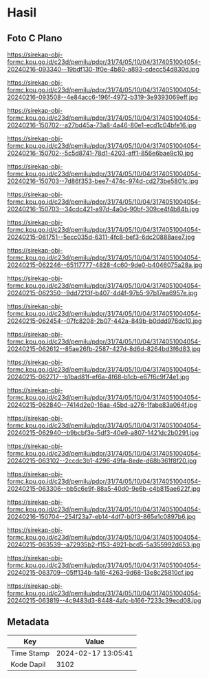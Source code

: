 # Hasil

## Foto C Plano

https://sirekap-obj-formc.kpu.go.id/c23d/pemilu/pdpr/31/74/05/10/04/3174051004054-20240216-093340--19bdf130-1f0e-4b80-a893-cdecc54d830d.jpg

https://sirekap-obj-formc.kpu.go.id/c23d/pemilu/pdpr/31/74/05/10/04/3174051004054-20240216-093508--4e84acc6-196f-4972-b319-3e9393069eff.jpg

https://sirekap-obj-formc.kpu.go.id/c23d/pemilu/pdpr/31/74/05/10/04/3174051004054-20240216-150702--a27bd45a-73a8-4a46-80e1-ecd1c04bfe16.jpg

https://sirekap-obj-formc.kpu.go.id/c23d/pemilu/pdpr/31/74/05/10/04/3174051004054-20240216-150702--5c5d8741-78d1-4203-aff1-856e6bae9c10.jpg

https://sirekap-obj-formc.kpu.go.id/c23d/pemilu/pdpr/31/74/05/10/04/3174051004054-20240216-150703--7d86f353-bee7-474c-974d-cd273be5801c.jpg

https://sirekap-obj-formc.kpu.go.id/c23d/pemilu/pdpr/31/74/05/10/04/3174051004054-20240216-150703--34cdc421-a97d-4a0d-90bf-309ce4f4b84b.jpg

https://sirekap-obj-formc.kpu.go.id/c23d/pemilu/pdpr/31/74/05/10/04/3174051004054-20240215-061751--5ecc035d-6311-4fc8-bef3-6dc20888aee7.jpg

https://sirekap-obj-formc.kpu.go.id/c23d/pemilu/pdpr/31/74/05/10/04/3174051004054-20240215-062246--65117777-4828-4c60-9de0-b4046075a28a.jpg

https://sirekap-obj-formc.kpu.go.id/c23d/pemilu/pdpr/31/74/05/10/04/3174051004054-20240215-062350--9dd7213f-b407-4d4f-97b5-97b17ea6957e.jpg

https://sirekap-obj-formc.kpu.go.id/c23d/pemilu/pdpr/31/74/05/10/04/3174051004054-20240215-062454--07fc8208-2b07-442a-849b-b0ddd976dc10.jpg

https://sirekap-obj-formc.kpu.go.id/c23d/pemilu/pdpr/31/74/05/10/04/3174051004054-20240215-062612--85ae26fb-2587-427d-8d6d-8264bd3f6d83.jpg

https://sirekap-obj-formc.kpu.go.id/c23d/pemilu/pdpr/31/74/05/10/04/3174051004054-20240215-062717--b1bad81f-ef6a-4f68-b1cb-e67f6c9f74e1.jpg

https://sirekap-obj-formc.kpu.go.id/c23d/pemilu/pdpr/31/74/05/10/04/3174051004054-20240215-062840--7414d2e0-16aa-45bd-a276-1fabe83a064f.jpg

https://sirekap-obj-formc.kpu.go.id/c23d/pemilu/pdpr/31/74/05/10/04/3174051004054-20240215-062940--b9bcbf3e-5df3-40e9-a807-1421dc2b0291.jpg

https://sirekap-obj-formc.kpu.go.id/c23d/pemilu/pdpr/31/74/05/10/04/3174051004054-20240215-063102--2ccdc3b1-4296-49fa-8ede-d68b361f8f20.jpg

https://sirekap-obj-formc.kpu.go.id/c23d/pemilu/pdpr/31/74/05/10/04/3174051004054-20240215-063306--bb5c6e9f-88a5-40d0-9e6b-c4b815ae622f.jpg

https://sirekap-obj-formc.kpu.go.id/c23d/pemilu/pdpr/31/74/05/10/04/3174051004054-20240216-150704--254f23a7-eb14-4df7-b0f3-865e1c0897b6.jpg

https://sirekap-obj-formc.kpu.go.id/c23d/pemilu/pdpr/31/74/05/10/04/3174051004054-20240215-063539--a72935b2-f153-4921-bcd5-5a355992d653.jpg

https://sirekap-obj-formc.kpu.go.id/c23d/pemilu/pdpr/31/74/05/10/04/3174051004054-20240215-063709--05ff134b-fa16-4263-9d68-13e8c25810cf.jpg

https://sirekap-obj-formc.kpu.go.id/c23d/pemilu/pdpr/31/74/05/10/04/3174051004054-20240215-063819--4c9483d3-8448-4afc-b166-7233c39ecd08.jpg


## Metadata

| Key        | Value               |
| ---------- | ------------------- |
| Time Stamp | 2024-02-17 13:05:41 |
| Kode Dapil | 3102                |



